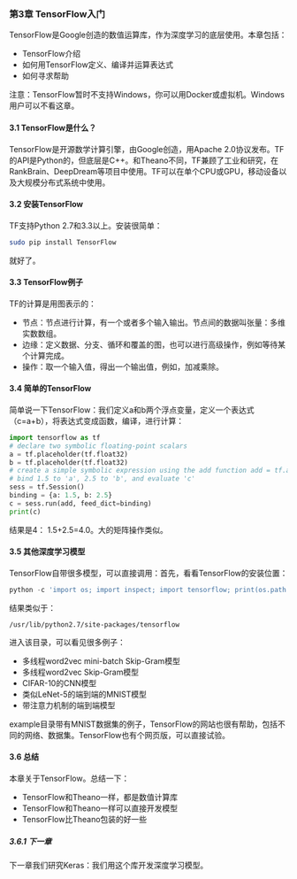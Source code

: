 ### 第3章 TensorFlow入门

TensorFlow是Google创造的数值运算库，作为深度学习的底层使用。本章包括：

- TensorFlow介绍
- 如何用TensorFlow定义、编译并运算表达式
- 如何寻求帮助

注意：TensorFlow暂时不支持Windows，你可以用Docker或虚拟机。Windows用户可以不看这章。

#### 3.1 TensorFlow是什么？

TensorFlow是开源数学计算引擎，由Google创造，用Apache 2.0协议发布。TF的API是Python的，但底层是C++。和Theano不同，TF兼顾了工业和研究，在RankBrain、DeepDream等项目中使用。TF可以在单个CPU或GPU，移动设备以及大规模分布式系统中使用。

#### 3.2 安装TensorFlow

TF支持Python 2.7和3.3以上。安装很简单：

```bash
sudo pip install TensorFlow
```

就好了。

#### 3.3 TensorFlow例子

TF的计算是用图表示的：

- 节点：节点进行计算，有一个或者多个输入输出。节点间的数据叫张量：多维实数数组。
- 边缘：定义数据、分支、循环和覆盖的图，也可以进行高级操作，例如等待某个计算完成。
- 操作：取一个输入值，得出一个输出值，例如，加减乘除。

#### 3.4 简单的TensorFlow

简单说一下TensorFlow：我们定义a和b两个浮点变量，定义一个表达式（c=a+b），将表达式变成函数，编译，进行计算：

```python
import tensorflow as tf
# declare two symbolic floating-point scalars
a = tf.placeholder(tf.float32)
b = tf.placeholder(tf.float32)
# create a simple symbolic expression using the add function add = tf.add(a, b)
# bind 1.5 to 'a', 2.5 to 'b', and evaluate 'c'
sess = tf.Session()
binding = {a: 1.5, b: 2.5}
c = sess.run(add, feed_dict=binding)
print(c)
```

结果是4： 1.5+2.5=4.0。大的矩阵操作类似。

#### 3.5 其他深度学习模型

TensorFlow自带很多模型，可以直接调用：首先，看看TensorFlow的安装位置：

```python
python -c 'import os; import inspect; import tensorflow; print(os.path.dirname(inspect.getfile(tensorflow)))'
```

结果类似于：

```
/usr/lib/python2.7/site-packages/tensorflow
```

进入该目录，可以看见很多例子：

- 多线程word2vec mini-batch Skip-Gram模型
- 多线程word2vec Skip-Gram模型
- CIFAR-10的CNN模型
- 类似LeNet-5的端到端的MNIST模型
- 带注意力机制的端到端模型

example目录带有MNIST数据集的例子，TensorFlow的网站也很有帮助，包括不同的网络、数据集。TensorFlow也有个网页版，可以直接试验。

#### 3.6 总结

本章关于TensorFlow。总结一下：

- TensorFlow和Theano一样，都是数值计算库
- TensorFlow和Theano一样可以直接开发模型
- TensorFlow比Theano包装的好一些

##### 3.6.1 下一章

下一章我们研究Keras：我们用这个库开发深度学习模型。

